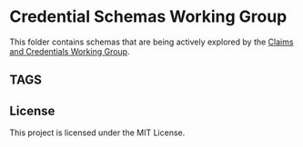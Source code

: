 # Credential Schemas Working Group

This folder contains schemas that are being actively explored by the [Claims and Credentials Working Group](https://identity.foundation/working-groups/claims-credentials.html).

## TAGS


## License

This project is licensed under the MIT License.

